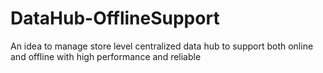 # DataHub-OfflineSupport
An idea to manage store level centralized data hub to support both online and offline with high performance and reliable
